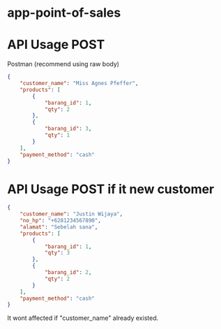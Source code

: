 # app-point-of-sales

# API Usage POST

Postman (recommend using raw body)

```json
{
    "customer_name": "Miss Agnes Pfeffer",
    "products": [
        {
            "barang_id": 1,
            "qty": 2
        },
        {
            "barang_id": 3,
            "qty": 1
        }
    ],
    "payment_method": "cash"
}
```

# API Usage POST if it new customer

```json
{
    "customer_name": "Justin Wijaya",
    "no_hp": "+6281234567890",
    "alamat": "Sebelah sana",
    "products": [
        {
            "barang_id": 1,
            "qty": 3
        },
        {
            "barang_id": 2,
            "qty": 2
        }
    ],
    "payment_method": "cash"
}
```
It wont affected if "customer_name" already existed.